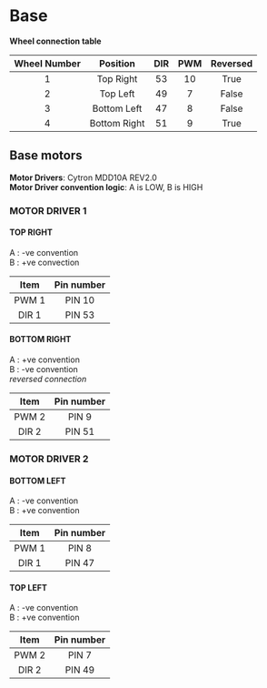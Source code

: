 
# Base


**Wheel connection table**

| Wheel Number | Position | DIR | PWM | Reversed |
| :-----: | :----: | :-----: | :-------: | :----: |
| 1 | Top Right    | 53 | 10 | True |
| 2 | Top Left     | 49 | 7 | False |
| 3 | Bottom Left  | 47 | 8 | False |
| 4 | Bottom Right | 51 | 9 | True |

## Base motors
**Motor Drivers**: Cytron MDD10A REV2.0<br>
**Motor Driver convention logic**: A is LOW, B is HIGH
### MOTOR DRIVER 1
#### TOP RIGHT
A : -ve convention<br>
B : +ve convection<br>

| Item | Pin number |
| :----: | :----: |
| PWM 1 | PIN 10 |
| DIR 1 | PIN 53 |

#### BOTTOM RIGHT
A : +ve convention<br>
B : -ve convention<br>
*reversed connection*

| Item | Pin number |
| :----: | :----: |
| PWM 2 | PIN 9 |
| DIR 2 | PIN 51 |

### MOTOR DRIVER 2
#### BOTTOM LEFT
A : -ve convention<br>
B : +ve convention<br>

| Item | Pin number |
| :----: | :----: |
| PWM 1 | PIN 8 |
| DIR 1 | PIN 47 |

#### TOP LEFT
A : -ve convention<br>
B : +ve convention<br>

| Item | Pin number |
| :----: | :----: |
| PWM 2 | PIN 7 |
| DIR 2 | PIN 49 |
